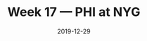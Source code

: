 ---
layout: game
title: Week 17 — PHI at NYG
season: 2019
game_id: 2019_17_PHI_NYG
week: 17
date: 2019-12-29
home_team: NYG
away_team: PHI
final_home: 
final_away: 
pbp_url: /assets/data/pbp/2019/2019_17_PHI_NYG.csv.gz
---